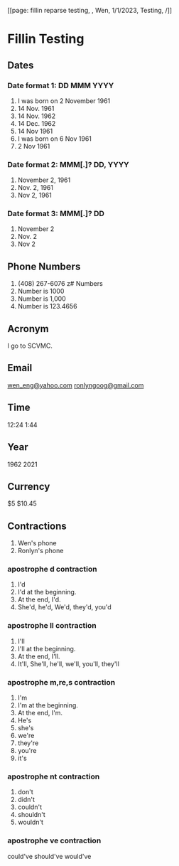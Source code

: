 [[page: fillin reparse testing, , Wen, 1/1/2023, Testing, /]]

# Fillin Testing

## Dates
### Date format 1: DD MMM YYYY
1. I was born on 2 November 1961
1. 14 Nov. 1961
1. 14 Nov. 1962
1. 14 Dec. 1962
1. 14 Nov 1961
1. I was born on 6 Nov 1961
1. 2 Nov 1961
### Date format 2: MMM[.]? DD, YYYY
1. November 2, 1961
1. Nov. 2, 1961
1. Nov 2, 1961
### Date format 3: MMM[.]? DD
1. November 2
1. Nov. 2
1. Nov 2

## Phone Numbers
1. (408) 267-6076
z# Numbers
1. Number is 1000
1. Number is 1,000
1. Number is 123.4656
## Acronym
I go to SCVMC.
## Email
wen_eng@yahoo.com
ronlyngoog@gmail.com
## Time
12:24
1:44
## Year
1962
2021
## Currency
$5
$10.45
## Contractions
1. Wen's phone
1. Ronlyn's phone
### apostrophe d contraction
1. I'd
1. I'd at the beginning.
1. At the end, I'd.
1. She'd, he'd, We'd, they'd, you'd
### apostrophe ll contraction
1. I'll
1. I'll at the beginning.
1. At the end, I'll.
1. It'll, She'll, he'll, we'll, you'll, they'll
### apostrophe m,re,s contraction
1. I'm
1. I'm at the beginning.
1. At the end, I'm.
1. He's
1. she's
1. we're
1. they're
1. you're
1. it's
### apostrophe nt contraction
1. don't
1. didn't
1. couldn't
1. shouldn't
1. wouldn't
### apostrophe ve contraction
could've
should've
would've
